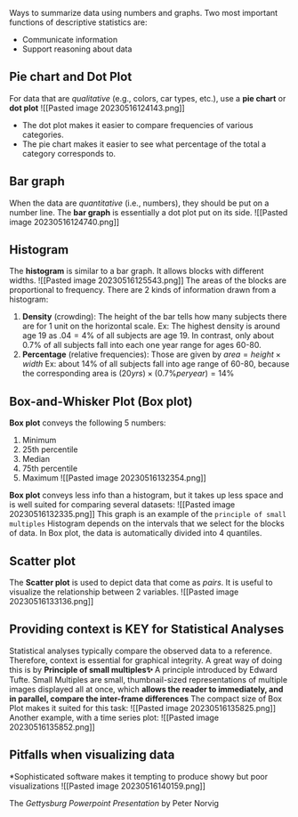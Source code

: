 Ways to summarize data using numbers and graphs. Two most important functions of descriptive statistics are:
* Communicate information
* Support reasoning about data

## Pie chart and Dot Plot
For data that are *qualitative* (e.g., colors, car types, etc.), use a **pie chart** or **dot plot**
![[Pasted image 20230516124143.png]]
* The dot plot makes it easier to compare frequencies of various categories.
* The pie chart makes it easier to see what percentage of the total a category corresponds to.

## Bar graph
When the data are *quantitative* (i.e., numbers), they should be put on a number line. 
The **bar graph** is essentially a dot plot put on its side.
![[Pasted image 20230516124740.png]]

## Histogram
The **histogram** is similar to a bar graph. It allows blocks with different widths. 
![[Pasted image 20230516125543.png]]
The areas of the blocks are proportional to frequency. There are 2 kinds of information drawn from a histogram:
1. **Density** (crowding): The height of the bar tells how many subjects there are for 1 unit on the horizontal scale.
	Ex: The highest density is around age 19 as $.04 = 4\%$ of all subjects are age 19. In contrast, only about $0.7\%$ of all subjects fall into each one year range for ages 60-80.
2. **Percentage** (relative frequencies): Those are given by 
	$area = height \times width$
	Ex: about 14% of all subjects fall into age range of 60-80, because the corresponding area is $(20 yrs) \times (0.7 \% per year) = 14 \%$ 

## Box-and-Whisker Plot (Box plot)
**Box plot** conveys the following 5 numbers:
1. Minimum
2. 25th percentile
3. Median
4. 75th percentile
5. Maximum
![[Pasted image 20230516132354.png]]

**Box plot** conveys less info than a histogram, but it takes up less space and is well suited for comparing several datasets:
![[Pasted image 20230516132335.png]]
This graph is an example of the `principle of small multiples`
Histogram depends on the intervals that we select for the blocks of data. 
In Box plot, the data is automatically divided into 4 quantiles.

## Scatter plot
The **Scatter plot** is used to depict data that come as *pairs*. It is useful to visualize the relationship between 2 variables.
![[Pasted image 20230516133136.png]]

## Providing context is KEY for Statistical Analyses 
Statistical analyses typically compare the observed data to a reference. Therefore, context is essential for graphical integrity. A great way of doing this is by **Principle of small multiples✨**
	A principle introduced by Edward Tufte. Small Multiples are small, thumbnail-sized representations of multiple images displayed all at once, which **allows the reader to immediately, and in parallel, compare the inter-frame differences**
The compact size of Box Plot makes it suited for this task:
![[Pasted image 20230516135825.png]]
Another example, with a time series plot:
![[Pasted image 20230516135852.png]]

## Pitfalls when visualizing data
*Sophisticated software makes it tempting to produce showy but poor visualizations
![[Pasted image 20230516140159.png]]

The *Gettysburg Powerpoint Presentation* by Peter Norvig